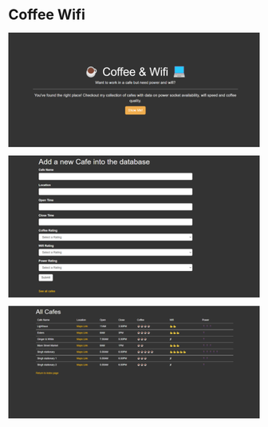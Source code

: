 
# Coffee Wifi

![App Screenshot](https://github.com/arjunan-k/Coffee_Wifi/blob/master/static/images/coffee1.png?raw=true)

![App Screenshot](https://github.com/arjunan-k/Coffee_Wifi/blob/master/static/images/coffee2.png?raw=true)

![App Screenshot](https://github.com/arjunan-k/Coffee_Wifi/blob/master/static/images/coffee3.png?raw=true)
